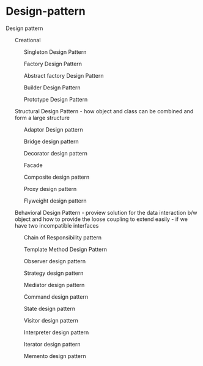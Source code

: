 # Design-pattern

Design pattern 

<ul>Creational
	<ol>Singleton Design Pattern </ol>
	<ol>Factory Design Pattern </ol>
	<ol>Abstract factory Design Pattern </ol>
	<ol>Builder Design Pattern </ol>
	<ol>Prototype Design Pattern</ol> 
		 </ul>

<ul>Structural Design Pattern - how object and class can be combined and form a large structure 
	<ol>Adaptor Design pattern</ol>
	<ol> Bridge design pattern</ol>
	<ol>Decorator design pattern</ol> 
	<ol> Facade</ol>
	<ol>Composite design pattern </ol>
	<ol>Proxy design pattern</ol>
	<ol>Flyweight design pattern</ol>
	</ul>

<ul>Behavioral Design Pattern - proview solution for the data interaction b/w object and how to provide the loose coupling to extend easily -   if we have two incompatible interfaces 
	<ol>Chain of Responsibility pattern </ol>
	<ol>Template Method Design Pattern</ol> 
	<ol>Observer design pattern </ol>
	<ol>Strategy design pattern </ol>
	<ol>Mediator design pattern </ol>
	<ol>Command design pattern </ol>
	<ol>State design pattern </ol>
	<ol>Visitor design pattern </ol>
	<ol>Interpreter design pattern </ol>
	<ol>Iterator design pattern </ol>
	<ol>Memento design pattern </ol>
	</ul>


